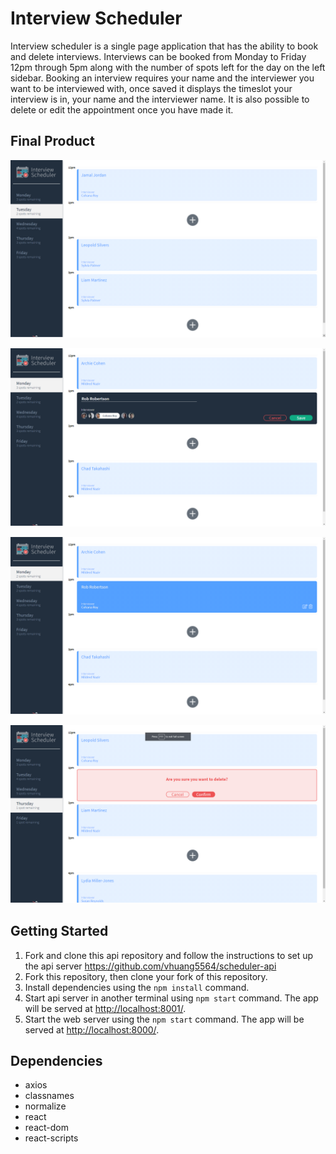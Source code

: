 # Interview Scheduler

Interview scheduler is a single page application that has the ability to book and delete interviews. Interviews can be booked from Monday to Friday 12pm through 5pm along with the number of spots left for the day on the left sidebar. Booking an interview requires your name and the interviewer you want to be interviewed with, once saved it displays the timeslot your interview is in, your name and the interviewer name. It is also possible to delete or edit the appointment once you have made it.

## Final Product

!["Screenshot of home page"](https://github.com/vhuang5564/scheduler/blob/master/public/images/scheduler.png)

!["Screenshot of appointment creation"](https://github.com/vhuang5564/scheduler/blob/master/public/images/create.png)

!["Screenshot of appointment created"](https://github.com/vhuang5564/scheduler/blob/master/public/images/created.png)

!["Screenshot of appointment deleted"](https://github.com/vhuang5564/scheduler/blob/master/public/images/delete.png)

## Getting Started

1. Fork and clone this api repository and follow the instructions to set up the api server https://github.com/vhuang5564/scheduler-api
2. Fork this repository, then clone your fork of this repository.
3. Install dependencies using the `npm install` command.
4. Start api server in another terminal using `npm start` command. The app will be served at <http://localhost:8001/>.
5. Start the web server using the `npm start` command. The app will be served at <http://localhost:8000/>.

## Dependencies

- axios
- classnames
- normalize
- react
- react-dom
- react-scripts
